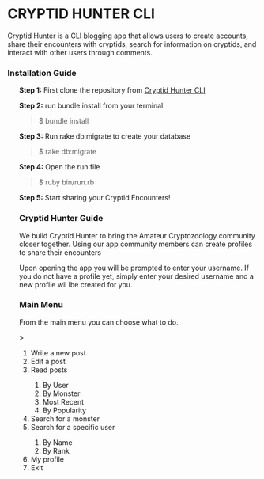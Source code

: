 <h1>CRYPTID HUNTER CLI</h1>

<p>Cryptid Hunter is a CLI blogging app that allows users to create accounts, 
share their encounters with cryptids, search for information on cryptids, 
and interact with other users through comments. </p>

<h3><strong>Installation Guide</strong></h3>
<ol>

<strong>Step 1:</strong> First clone the repository from [Cryptid Hunter CLI](https://github.com/whatstheward/Cryptid-Hunter-CLI)</li>

**Step 2:** run bundle install from your terminal
> $ bundle install

**Step 3:** Run rake db:migrate to create your database
> $ rake db:migrate

**Step 4:** Open the run file
> $ ruby bin/run.rb

**Step 5:** Start sharing your Cryptid Encounters!

<h3><strong>Cryptid Hunter Guide</strong></h3>

<p>We build Cryptid Hunter to bring the Amateur Cryptozoology community closer together. Using our app community members can create profiles to share their encounters</p>

<p>Upon opening the app you will be prompted to enter your username. If you do not have a profile yet, simply enter your desired username and a new profile wil lbe created for you.</p>



<h3><strong>Main Menu</strong></h3>
<p> From the main menu you can choose what to do. </p>
><ol>
<li> Write a new post </li>
<li>Edit a post </li>
<li>Read posts</li>
  <ol>  
  <li>By User</li>
  <li>By Monster</li>
  <li>Most Recent</li>
  <li>By Popularity</li>
  </ol>
<li>Search for a monster</li>

<li>Search for a specific user</li>
  <ol>
      <li>By Name</li>
      <li>By Rank</li>
  </ol>
<li>My profile</li>
<li>Exit</li>











